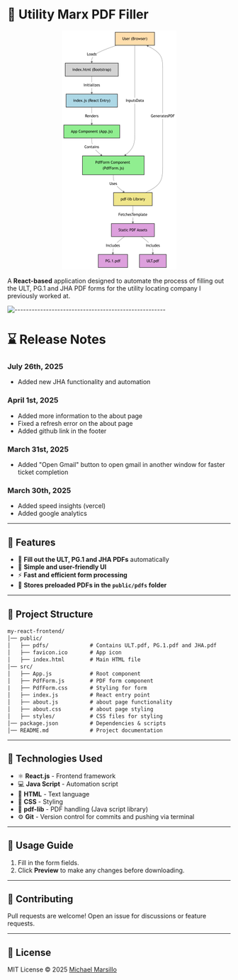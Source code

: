 # 📝 Utility Marx PDF Filler

 <p align="center">
  <img src="https://github.com/michaelmarsillo/RPAforPDF/blob/main/RPAforPDF.png?raw=true" alt="ProjectBreakdown">
</p>



A **React-based** application designed to automate the process of filling out the ULT, PG.1 and JHA PDF forms for the utility locating company I previously worked at.

![-----------------------------------------------------](https://raw.githubusercontent.com/andreasbm/readme/master/assets/lines/rainbow.png)

# ⌛ Release Notes

### July 26th, 2025
- Added new JHA functionality and automation

### April 1st, 2025
- Added more information to the about page
- Fixed a refresh error on the about page
- Added github link in the footer

### March 31st, 2025
- Added "Open Gmail" button to open gmail in another window for faster ticket completion

### March 30th, 2025
- Added speed insights (vercel)
- Added google analytics

---

## 🚀 Features

- 📄 **Fill out the ULT, PG.1 and JHA PDFs** automatically
- 🎨 **Simple and user-friendly UI**
- ⚡ **Fast and efficient form processing**
- 📂 **Stores preloaded PDFs in the `public/pdfs` folder**

---

## 📂 Project Structure

```
my-react-frontend/
│── public/
│   ├── pdfs/             # Contains ULT.pdf, PG.1.pdf and JHA.pdf
│   ├── favicon.ico       # App icon
│   ├── index.html        # Main HTML file
│── src/
│   ├── App.js            # Root component
│   ├── PdfForm.js        # PDF form component
|   ├── PdfForm.css       # Styling for form 
│   ├── index.js          # React entry point
│   ├── about.js          # about page functionality
│   ├── about.css         # about page styling
│   ├── styles/           # CSS files for styling
│── package.json          # Dependencies & scripts
│── README.md             # Project documentation
```

---

## 🔧 Technologies Used

- ⚛ **React.js** - Frontend framework
- 💻 **Java Script** - Automation script
- 💬 **HTML** - Text language
- 💅 **CSS** - Styling
- 📝 **pdf-lib** - PDF handling (Java script library) 
- ⚙️ **Git** - Version control for commits and pushing via terminal

---

## 📌 Usage Guide

1. Fill in the form fields.
2. Click **Preview** to make any changes before downloading.

---

## 🤝 Contributing

Pull requests are welcome! Open an issue for discussions or feature requests.

---

## 📜 License

MIT License © 2025 [Michael Marsillo](https://github.com/michaelmarsillo)
